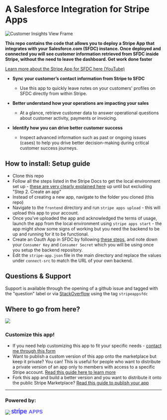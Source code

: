 # A Salesforce Integration for Stripe Apps

![Customer Insights View Frame](https://user-images.githubusercontent.com/4209733/171068761-508a72c0-7524-4e0e-b950-452cfa8ef9ab.png)

**This repo contains the code that allows you to deploy a Stripe App that integrates with your Salesforce.com (SFDC) instance. Once deployed and connected you will see customer information retrieved from SFDC inside Stripe, without the need to leave the dashboard. Get work done faster**

[Learn more about the Stripe App for SFDC here (YouTube)](https://youtu.be/EfLHVQbRLEE?t=1138)

- **Sync your customer’s contact information from Stripe to SFDC**

  - Use this app to quickly leave notes on your customers' profiles on SFDC directly from within Stripe.

- **Better understand how your operations are impacting your sales**

  - At a glance, retrieve customer data to answer operational questions about customer activity, payments or invoicing.

- **Identify how you can drive better customer success**
  - Inspect advanced information such as past or ongoing issues (cases) to help you drive better decision-making during critical customer success journeys.

## How to install: Setup guide

- Clone this repo
- Follow all the steps listed in the Stripe Docs to get the local environment set up - [these are very clearly explained here](https://stripe.com/docs/stripe-apps/create-app) up until but excludiing "Step 2. Create an app"
- Instead of creating a new app, navigate to the folder you cloned (this repo)
- Navigate to the `frontend` directory and run `stripe apps upload` - this will upload this app to your account.
- Once you've uploaded the app and acknowledged the terms of usage, launch the app from the local environment using `stripe apps start` - the app might show some signs of working but you need the backend to be up and running for it to be functional.
- Create an Oauth App in SFDC by following [these steps](https://docs.microfocus.com/UCMDB/11.0/cp-docs/docs/eng/doc_lib/Content/Remedyforce_CreateConnectedApps.htm), and note down your `Consumer Key` and `Consumer Secret` which you will be using once you setup the backend repository.
- Edit the `stripe-app.json` file in the main directory and replace the values under `connect-src` to match the URL of your own backend.

## Questions & Support

Support is available through the opening of a github issue and tagged with the "question" label or via [StackOverflow](https://stackoverflow.com/questions/tagged/sfdcstripe) using the tag `stripeappsfdc`

## Where to go from here?

<img src=https://user-images.githubusercontent.com/4209733/171066762-0d40e06c-1d56-49ab-a09a-7323e0c49bf8.png width="800"/>

### Customize this app!

- If you need help customizing this app to fit your specific needs - [contact me through this form](https://stripe-apps-form-b45a.netlify.app/)
- Want to publish a custom version of this app onto the marketplace but keep it private? You can! This is useful for people who want to distribute a private version of an app only to members with access to a specific Stripe account. [Read this guide here to learn more](https://stripe.com/docs/stripe-apps/distribution-options)
- Fork this app and build a better version and you want to distribute it onto the public Stripe Marketplace? [Read this guide to publish your app](https://stripe.com/docs/stripe-apps/publish-app)

---

### Powered by:

<img src="https://logotyp.us/files/salesforce.svg" width="100" style="max-width: 100%;"/>

<img src="https://github.com/stripe/stripe-apps/raw/main/.readme/stripe-apps-burple.svg" width="100" style="max-width: 100%;" />

